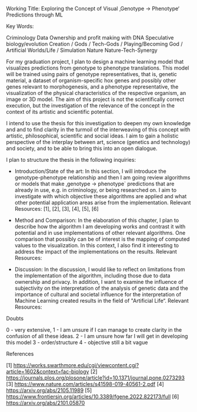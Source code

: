 Working Title: Exploring the Concept of Visual ‚Genotype -> Phenotype‘ Predictions through ML

Key Words:

Criminology 
Data Ownership and profit making with DNA
Speculative biology/evolution
Creation / Gods / Tech-Gods / Playing/Becoming God / Artificial Worlds/Life / Simulation
Nature
Nature-Tech-Synergy

For my graduation project, I plan to design a machine learning model that visualizes predictions from genotype to phenotype translations. This model will be trained using pairs of genotype representatives, that is, genetic material, a dataset of organism-specific hox genes and possibly other genes relevant to morphogenesis, and a phenotype representative, the visualization of the physical characteristics of the respective organism, an image or 3D model. The aim of this project is not the scientifically correct execution, but the investigation of the relevance of the concept in the context of its artistic and scientific potential. 

I intend to use the thesis for this investigation to deepen my own knowledge and and to find clarity in the turmoil of the interweaving of this concept with artistic, philosophical, scientific and social ideas. I aim to gain a holistic perspective of the interplay between art, science (genetics and technology) and society, and to be able to bring this into an open dialogue.


I plan to structure the thesis in the following inquiries:

* Introduction/State of the art: In this section, I will introduce the genotype-phenotype relationship and then I am going review algorithms or models that make ‚genotype -> phenotype` predictions that are already in use, e.g. in criminology, or being researched on. I aim to investigate with which objective these algorithms are applied and what other potential application areas arise from the implementation. Relevant Resources: [1], [2], [3], [4], [5], [6]

* Method and Comparison: In the elaboration of this chapter, I plan to describe how the algorithm I am developing works and contrast it with potential and in use implementations of other relevant algorithms. One comparison that possibly can be of interest is the mapping of computed values to the visualization. In this context, I also find it interesting to address the impact of the implementations on the results. Relevant Resources: 

* Discussion: In the discussion, I would like to reflect on limitations from the implementation of the algorithm, including those due to data ownership and privacy. In addition, I want to examine the influence of subjectivity on the interpretation of the analysis of genetic data and the importance of cultural and societal influence for the interpretation of Machine Learning created results in the field of "Artificial Life“. Relevant Resources: 

Doubts 

0 - very extensive, 
1 - I am unsure if I can manage to create clarity in the confusion of all these ideas. 
2 - I am unsure how far I will get in developing this model 3 - order/structure 
4 - objective still a bit vague

References

[1] https://works.swarthmore.edu/cgi/viewcontent.cgi?article=1602&context=fac-biology
[2] https://journals.plos.org/plosone/article?id=10.1371/journal.pone.0273293
[3] https://www.nature.com/articles/s41598-019-40561-2.pdf
[4] https://arxiv.org/abs/2105.11989
[5] https://www.frontiersin.org/articles/10.3389/fgene.2022.822173/full
[6] https://arxiv.org/abs/2101.05870



